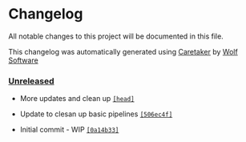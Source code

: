 # Changelog

All notable changes to this project will be documented in this file.


This changelog was automatically generated using [Caretaker](https://github.com/DevelopersToolbox/caretaker) by [Wolf Software](https://github.com/WolfSoftware)

### [Unreleased](https://github.com/DevelopersToolbox/github-repo-stats/commits/master)

- More updates and clean up [`[head]`](https://github.com/DevelopersToolbox/github-repo-stats/commit/)

- Update to clesan up basic pipelines [`[506ec4f]`](https://github.com/DevelopersToolbox/github-repo-stats/commit/506ec4f322b8b27128306d72da8b452aa4cf2ebc)

- Initial commit - WIP [`[0a14b33]`](https://github.com/DevelopersToolbox/github-repo-stats/commit/0a14b335fea781496a4dfbea4a0ec70651093ccd)

